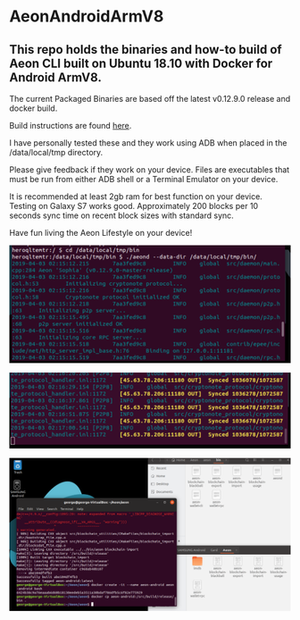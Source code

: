 # AeonAndroidArmV8
## This repo holds the binaries and how-to build of Aeon CLI built on Ubuntu 18.10 with Docker for Android ArmV8.

The current Packaged Binaries are based off the latest v0.12.9.0 release and docker build. 

Build instructions are found [here](https://github.com/BigslimVdub/AeonAndroidArmV8/blob/master/Build_and_Deploy.md). 

I have personally tested these and they work using ADB when placed in the /data/local/tmp directory. 

Please give feedback if they work on your device. Files are executables that must be run from either ADB shell or a Terminal Emulator on your device. 

It is recommended at least 2gb ram for best function on your device. Testing on Galaxy S7 works good. Approximately 200 blocks per 10 seconds sync time on recent block sizes with standard sync. 

Have fun living the Aeon Lifestyle on your device!

![AeonD on ADB](https://github.com/BigslimVdub/AeonAndroidArmV8/blob/master/AeonD%20running%20on%20ADB.png)

![AeonD syncing on ADB](https://github.com/BigslimVdub/AeonAndroidArmV8/blob/master/AeonD%20syncing%20on%20ADB.png)

![Build Success](https://github.com/BigslimVdub/AeonAndroidArmV8/blob/master/android%20build.png)
